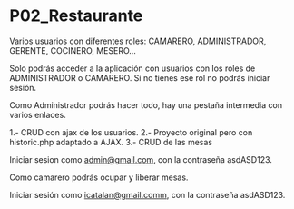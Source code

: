 # P02_Restaurante
Varios usuarios con diferentes roles: CAMARERO, ADMINISTRADOR, GERENTE, COCINERO, MESERO...

Solo podrás acceder a la aplicación con usuarios con los roles de ADMINISTRADOR o CAMARERO. Si no tienes ese rol no podrás iniciar sesión.

Como Administrador podrás hacer todo, hay una pestaña intermedia con varios enlaces.

1.- CRUD con ajax de los usuarios.
2.- Proyecto original pero con historic.php adaptado a AJAX.
3.- CRUD de las mesas

Iniciar sesion como admin@gmail.com, con la contraseña asdASD123.

Como camarero podrás ocupar y liberar mesas.

Iniciar sesión como icatalan@gmail.comm, con la contraseña asdASD123.
